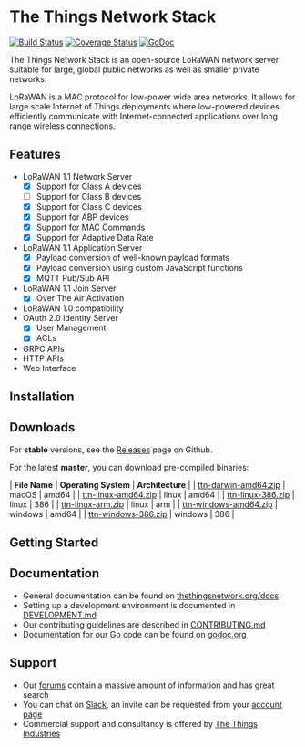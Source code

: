 # The Things Network Stack

[![Build Status](https://travis-ci.org/TheThingsNetwork/ttn.svg?branch=master)](https://travis-ci.org/TheThingsNetwork/ttn) [![Coverage Status](https://coveralls.io/repos/github/TheThingsNetwork/ttn/badge.svg?branch=master)](https://coveralls.io/github/TheThingsNetwork/ttn?branch=master) [![GoDoc](https://godoc.org/github.com/TheThingsNetwork/ttn?status.svg)](https://godoc.org/github.com/TheThingsNetwork/ttn)

The Things Network Stack is an open-source LoRaWAN network server suitable for large, global public networks as well as smaller private networks.

LoRaWAN is a MAC protocol for low-power wide area networks. It allows for large scale Internet of Things deployments where low-powered devices efficiently communicate with Internet-connected applications over long range wireless connections. 

## Features

- LoRaWAN 1.1 Network Server
  - [x] Support for Class A devices
  - [ ] Support for Class B devices
  - [x] Support for Class C devices
  - [x] Support for ABP devices
  - [x] Support for MAC Commands
  - [x] Support for Adaptive Data Rate
- LoRaWAN 1.1 Application Server
  - [x] Payload conversion of well-known payload formats
  - [x] Payload conversion using custom JavaScript functions
  - [x] MQTT Pub/Sub API
- LoRaWAN 1.1 Join Server
  - [x] Over The Air Activation
- LoRaWAN 1.0 compatibility
- OAuth 2.0 Identity Server
  - [x] User Management
  - [x] ACLs
- GRPC APIs
- HTTP APIs
- Web Interface

## Installation

## Downloads

For **stable** versions, see the [Releases](https://github.com/TheThingsNetwork/ttn/releases) page on Github.

For the latest **master**, you can download pre-compiled binaries:

| **File Name** | **Operating System** | **Architecture** |
| [ttn-darwin-amd64.zip](https://ttnreleases.blob.core.windows.net/release/master/ttn-darwin-amd64.zip) | macOS | amd64 |
| [ttn-linux-amd64.zip](https://ttnreleases.blob.core.windows.net/release/master/ttn-linux-amd64.zip) | linux | amd64 |
| [ttn-linux-386.zip](https://ttnreleases.blob.core.windows.net/release/master/ttn-linux-386.zip) | linux | 386 |
| [ttn-linux-arm.zip](https://ttnreleases.blob.core.windows.net/release/master/ttn-linux-arm.zip) | linux | arm |
| [ttn-windows-amd64.zip](https://ttnreleases.blob.core.windows.net/release/master/ttn-windows-amd64.zip) | windows | amd64 |
| [ttn-windows-386.zip](https://ttnreleases.blob.core.windows.net/release/master/ttn-windows-386.zip) | windows | 386 |

## Getting Started

## Documentation

- General documentation can be found on [thethingsnetwork.org/docs](https://www.thethingsnetwork.org/docs/)
- Setting up a development environment is documented in [DEVELOPMENT.md](DEVELOPMENT.md)
- Our contributing guidelines are described in [CONTRIBUTING.md](CONTRIBUTING.md)
- Documentation for our Go code can be found on [godoc.org](https://godoc.org/github.com/TheThingsNetwork/ttn)

## Support

- Our [forums](https://www.thethingsnetwork.org/forum) contain a massive amount of information and has great search
- You can chat on [Slack](http://thethingsnetwork.slack.com), an invite can be requested from your [account page](https://account.thethingsnetwork.org)
- Commercial support and consultancy is offered by [The Things Industries](https://www.thethingsindustries.com)
